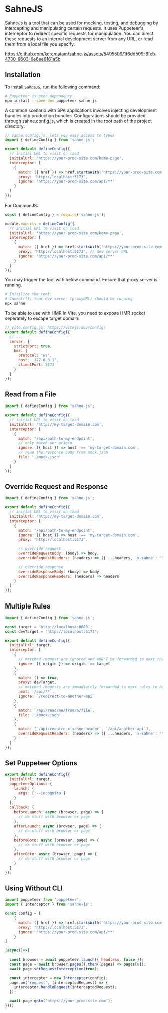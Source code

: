 # SahneJS

SahneJs is a tool that can be used for mocking, testing, and debugging by intercepting and manipulating certain requests. It uses Puppeteer's interceptor to redirect specific requests for manipulation. You can direct these requests to an internal development server from any URL, or read them from a local file you specify.

https://github.com/kerematam/sahne-js/assets/5495509/1f6dd509-6feb-4730-9603-6e6ee6161a5b

## Installation

To install `SahneJS`, run the following command:

```sh
# Puppeteer is peer dependency
npm install --save-dev puppeteer sahne-js
```

A common scenario with SPA applications involves injecting development bundles into production bundles. Configurations should be provided through sahne.config.js, which is created in the root path of the project directory:

```js
// sahne.config.js, lets you easy access to types
import { defineConfig } from 'sahne-js';

export default defineConfig({
  // initial URL to visit on load
  initialUrl: 'https://your-prod-site.com/home-page',
  interceptor: [
    {
      match: ({ href }) => href.startsWith('https://your-prod-site.com'),
      proxy: 'http://localhost:5173',
      ignore: 'https://your-prod-site.com/api/**'
    }
  ]
});
```

For CommonJS:

```js
const { defineConfig } = require('sahne-js');

module.exports = defineConfig({
  // initial URL to visit on load
  initialUrl: 'https://your-prod-site.com/home-page',
  interceptor: [
    {
      match: ({ href }) => href.startsWith('https://your-prod-site.com'),
      proxy: 'http://localhost:5173', // dev server URL
      ignore: 'https://your-prod-site.com/api/**'
    }
  ]
});
```

You may trigger the tool with below command. Ensure that proxy server is running.

```sh
# Initilize the tool:
# Caveat(!): Your dev server (proxyURL) should be running
npx sahne
```

To be able to use with HMR in Vite, you need to expose HMR socket seperately to escape target domain:

```js
// vite.config.js: https://vitejs.dev/config/
export default defineConfig({
  // ...
  server: {
    strictPort: true,
    hmr: {
      protocol: 'ws',
      host: '127.0.0.1',
      clientPort: 5173
    }
  }
});
```

## Read from a File

```js
import { defineConfig } from 'sahne-js';

export default defineConfig({
  // initial URL to visit on load
  initialUrl: 'http://my-target-domain.com',
  interceptor: [
    {
      match: '/api/path-to-my-endpoint',
      // only match our origin
      ignore: ({ host }) => host !== 'my-target-domain.com',
      // read the response body from mock.json
      file: './mock.json'
    }
  ]
});
```

## Override Request and Response

```js
import { defineConfig } from 'sahne-js';

export default defineConfig({
  // initial URL to visit on load
  initialUrl: 'http://my-target-domain.com',
  interceptor: [
    {
      match: '/api/path-to-my-endpoint',
      ignore: ({ host }) => host !== 'my-target-domain.com',
      proxy: 'http://localhost:5173',

      // override request
      overrideRequestBody: (body) => body,
      overrideRequestHeaders: (headers) => ({ ...headers, 'x-sahne': 'true', cookie: 'sahne=true' })

      // override response
      overrideResponseBody: (body) => body,
      overrideResponseHeaders: (headers) => headers
    }
  ]
});
```

## Multiple Rules

```js
import { defineConfig } from 'sahne-js';

const target = 'http://localhost:8080';
const devTarget = 'http://localhost:5173';

export default defineConfig({
  initialUrl: target,
  interceptor: [
    {
      // matched request are ignored and WON'T be forwarded to next rules.
      ignore: ({ origin }) => origin !== target
    },
    {
      match: () => true,
      proxy: devTarget,
      // matched requests are immadiately forwarded to next rules to be handled
      next: `/api/**`,
      ignore: `/redirect-to-another-api`
    },
    {
      match: `/api/read/me/from/a/file`,
      file: './mock.json'
    },
    {
      match: [`/api/require-x-sahne-header`, `/api/another-api`],
      overrideRequestHeaders: (headers) => ({ ...headers, 'x-sahne': 'true', cookie: 'sahne=true' })
    }
  ]
});
```

## Set Puppeteer Options

```js
export default defineConfig({
  initialUrl: target,
  puppeteerOptions: {
    launch: {
      args: ['--incognito']
    }
  },
  callback: {
    beforeLaunch: async (browser, page) => {
      // do stuff with browser or page
    },
    afterLaunch: async (browser, page) => {
      // do stuff with browser or page
    },
    beforeGoto: async (browser, page) => {
      // do stuff with browser or page
    },
    afterGoto: async (browser, page) => {
      // do stuff with browser or page
    }
  }
});
```

## Using Without CLI

```js
import puppeteer from 'puppeteer';
import { Interceptor } from 'sahne-js';

const config = [
    {
      match: ({ href }) => href.startsWith('https://your-prod-site.com'),
      proxy: 'http://localhost:5173',
      ignore: 'https://your-prod-site.com/api/**'
    }
]

(async()=>{
  
  const browser = await puppeteer.launch({ headless: false });
  const page = await browser.pages().then((pages) => pages[0]);
  await page.setRequestInterception(true);

  const interceptor = new Interceptor(config);
  page.on('request', (interceptedRequest) => {
    interceptor.handleRequest(interceptedRequest);
  });

  await page.goto('https://your-prod-site.com');
})()

```
